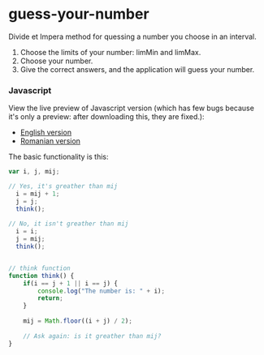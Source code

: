 guess-your-number
=================

Divide et Impera method for quessing a number you choose in an interval.

1. Choose the limits of your number: limMin and limMax.
2. Choose your number.
3. Give the correct answers, and the application will guess your number.

### Javascript

View the live preview of Javascript version (which has few bugs because it's only a preview: after downloading this, they are fixed.):

 - [English version](https://raw.github.com/IonicaBizau/guess-your-number/master/Javascript/en.html)
 - [Romanian version](https://raw.github.com/IonicaBizau/guess-your-number/master/Javascript/en.html)

The basic functionality is this:

```js
var i, j, mij;

// Yes, it's greather than mij
  i = mij + 1;
  j = j;
  think();
 
// No, it isn't greather than mij
  i = i;
  j = mij;
  think();


// think function
function think() {
    if(i == j + 1 || i == j) {
        console.log("The number is: " + i);
        return;
    }
    
    mij = Math.floor((i + j) / 2);
    
    // Ask again: is it greather than mij?
}
```
